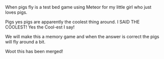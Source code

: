 When pigs fly is a test bed game using Meteor for my little girl who just loves pigs.

Pigs yes pigs are apparently the coolest thing around. I SAID THE COOLEST! Yes the Cool-est I say!

We will make this a memory game and when the answer is correct the pigs will fly around a bit.

Woot this has been merged!
